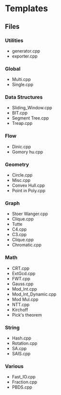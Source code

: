 # Templates

## Files

### Utilities
- generator.cpp
- exporter.cpp

### Global
- Multi.cpp 
- Single.cpp

### Data Structures
- Sliding\_Window.cpp
- BIT.cpp
- Segment Tree.cpp
- Treap.cpp

### Flow
- Dinic.cpp
- Gomory hu.cpp

### Geometry
- Circle.cpp
- Misc.cpp
- Convex Hull.cpp
- Point in Poly.cpp

### Graph
- Stoer Wanger.cpp
- Clique.cpp
- Tutte
- C4.cpp
- C3.cpp
- Clique.cpp
- Chromatic.cpp

### Math
- CRT.cpp
- ExtGcd.cpp
- FWT.cpp
- Gauss.cpp
- Mod\_Int.cpp
- Mod\_Int\_Dynamic.cpp
- Mod Mul.cpp
- NTT.cpp
- Kirchoff
- Pick's theorem

### String
- Hash.cpp
- Rotation.cpp
- SA.cpp
- SAIS.cpp

### Various
- Fast\_IO.cpp
- Fraction.cpp
- PBDS.cpp
